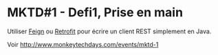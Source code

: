 MKTD#1 - Defi1, Prise en main
===

Utiliser [Feign](https://github.com/Netflix/feign) ou [Retrofit](https://github.com/square/retrofit) pour écrire un client REST simplement en Java.


Voir <http://www.monkeytechdays.com/events/mktd-1>